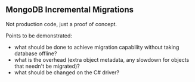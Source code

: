 ## MongoDB Incremental Migrations
Not production code, just a proof of concept. 

Points to be demonstrated:
- what should be done to achieve migration capability without taking database offline?
- what is the overhead (extra object metadata, any slowdown for objects that needn't be migrated)?
- what should be changed on the C# driver?
